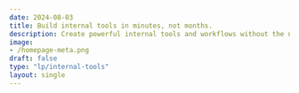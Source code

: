```yaml
---
date: 2024-08-03
title: Build internal tools in minutes, not months.
description: Create powerful internal tools and workflows without the need for code. Whether you’re looking to build an approval flow, internal portal, dynamic form, or any other internal tool, Budibase has you covered. 
image: 
- /homepage-meta.png
draft: false
type: "lp/internal-tools"
layout: single
---
```

